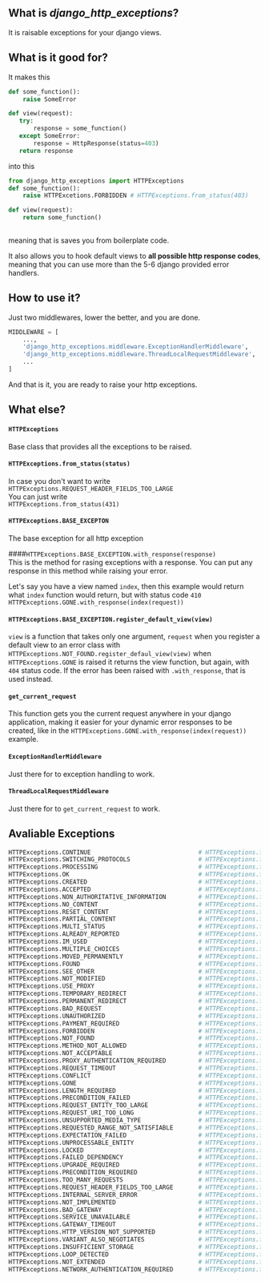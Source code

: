 ## What is *django_http_exceptions*?

It is raisable exceptions for your django views.

## What is it good for?

It makes this 

````py
def some_function():
    raise SomeError

def view(request):
   try:
       response = some_function()
   except SomeError:
       response = HttpResponse(status=403)
   return response
````
into this
````py
from django_http_exceptions import HTTPExceptions
def some_function():
    raise HTTPExcetions.FORBIDDEN # HTTPExceptions.from_status(403)

def view(request):
    return some_function() 
    
````

meaning that is saves you from boilerplate code. 

It also allows you to hook default views to **all possible http response codes**, meaning that you can use more than the 5-6 django provided error handlers.

## How to use it?

Just two middlewares, lower the better, and you are done.

````python
MIDDLEWARE = [
    ...,
    'django_http_exceptions.middleware.ExceptionHandlerMiddleware',
    'django_http_exceptions.middleware.ThreadLocalRequestMiddleware',
    ...
]
````

And that is it, you are ready to raise your http exceptions.


## What else? 

#### `HTTPExceptions`
Base class that provides all the exceptions to be raised.

#### `HTTPExceptions.from_status(status)`  
In case you don't want to write  
`HTTPExceptions.REQUEST_HEADER_FIELDS_TOO_LARGE`  
You can just write  
`HTTPExceptions.from_status(431)`

#### `HTTPExceptions.BASE_EXCEPTON`  
The base exception for all http exception

####`HTTPExceptions.BASE_EXCEPTION.with_response(response)`  
This is the method for rasing exceptions with a response. You can put any response in this method while raising your
error.
 
Let's say you have a view named `index`, then this example would return what `index` function would return, but with
status code `410`  
`HTTPExceptions.GONE.with_response(index(request))`

#### `HTTPExceptions.BASE_EXCEPTION.register_default_view(view)`  
`view` is a function that takes only one argument, `request` when you register a default view to an error class with
`HTTPExceptions.NOT_FOUND.register_defaul_view(view)`  when `HTTPExceptions.GONE` is raised it returns the view function, 
but again, with `404` status code. If the error has been raised with `.with_response`, that is used instead.   

#### `get_current_request`

This function gets you the current request anywhere in your django application, making it easier for your dynamic error 
responses to be created, like in the `HTTPExceptions.GONE.with_response(index(request))` example.
 
#### `ExceptionHandlerMiddleware` 

Just there for to exception handling to work.
 
#### `ThreadLocalRequestMiddleware` 
 
Just there for to `get_current_request` to work.
 
## Avaliable Exceptions
```py
HTTPExceptions.CONTINUE                              # HTTPExceptions.from_status(100)
HTTPExceptions.SWITCHING_PROTOCOLS                   # HTTPExceptions.from_status(101)
HTTPExceptions.PROCESSING                            # HTTPExceptions.from_status(102)
HTTPExceptions.OK                                    # HTTPExceptions.from_status(200)
HTTPExceptions.CREATED                               # HTTPExceptions.from_status(201)
HTTPExceptions.ACCEPTED                              # HTTPExceptions.from_status(202)
HTTPExceptions.NON_AUTHORITATIVE_INFORMATION         # HTTPExceptions.from_status(203)
HTTPExceptions.NO_CONTENT                            # HTTPExceptions.from_status(204)
HTTPExceptions.RESET_CONTENT                         # HTTPExceptions.from_status(205)
HTTPExceptions.PARTIAL_CONTENT                       # HTTPExceptions.from_status(206)
HTTPExceptions.MULTI_STATUS                          # HTTPExceptions.from_status(207)
HTTPExceptions.ALREADY_REPORTED                      # HTTPExceptions.from_status(208)
HTTPExceptions.IM_USED                               # HTTPExceptions.from_status(226)
HTTPExceptions.MULTIPLE_CHOICES                      # HTTPExceptions.from_status(300)
HTTPExceptions.MOVED_PERMANENTLY                     # HTTPExceptions.from_status(301)
HTTPExceptions.FOUND                                 # HTTPExceptions.from_status(302)
HTTPExceptions.SEE_OTHER                             # HTTPExceptions.from_status(303)
HTTPExceptions.NOT_MODIFIED                          # HTTPExceptions.from_status(304)
HTTPExceptions.USE_PROXY                             # HTTPExceptions.from_status(305)
HTTPExceptions.TEMPORARY_REDIRECT                    # HTTPExceptions.from_status(307)
HTTPExceptions.PERMANENT_REDIRECT                    # HTTPExceptions.from_status(308)
HTTPExceptions.BAD_REQUEST                           # HTTPExceptions.from_status(400)
HTTPExceptions.UNAUTHORIZED                          # HTTPExceptions.from_status(401)
HTTPExceptions.PAYMENT_REQUIRED                      # HTTPExceptions.from_status(402)
HTTPExceptions.FORBIDDEN                             # HTTPExceptions.from_status(403)
HTTPExceptions.NOT_FOUND                             # HTTPExceptions.from_status(404)
HTTPExceptions.METHOD_NOT_ALLOWED                    # HTTPExceptions.from_status(405)
HTTPExceptions.NOT_ACCEPTABLE                        # HTTPExceptions.from_status(406)
HTTPExceptions.PROXY_AUTHENTICATION_REQUIRED         # HTTPExceptions.from_status(407)
HTTPExceptions.REQUEST_TIMEOUT                       # HTTPExceptions.from_status(408)
HTTPExceptions.CONFLICT                              # HTTPExceptions.from_status(409)
HTTPExceptions.GONE                                  # HTTPExceptions.from_status(410)
HTTPExceptions.LENGTH_REQUIRED                       # HTTPExceptions.from_status(411)
HTTPExceptions.PRECONDITION_FAILED                   # HTTPExceptions.from_status(412)
HTTPExceptions.REQUEST_ENTITY_TOO_LARGE              # HTTPExceptions.from_status(413)
HTTPExceptions.REQUEST_URI_TOO_LONG                  # HTTPExceptions.from_status(414)
HTTPExceptions.UNSUPPORTED_MEDIA_TYPE                # HTTPExceptions.from_status(415)
HTTPExceptions.REQUESTED_RANGE_NOT_SATISFIABLE       # HTTPExceptions.from_status(416)
HTTPExceptions.EXPECTATION_FAILED                    # HTTPExceptions.from_status(417)
HTTPExceptions.UNPROCESSABLE_ENTITY                  # HTTPExceptions.from_status(422)
HTTPExceptions.LOCKED                                # HTTPExceptions.from_status(423)
HTTPExceptions.FAILED_DEPENDENCY                     # HTTPExceptions.from_status(424)
HTTPExceptions.UPGRADE_REQUIRED                      # HTTPExceptions.from_status(426)
HTTPExceptions.PRECONDITION_REQUIRED                 # HTTPExceptions.from_status(428)
HTTPExceptions.TOO_MANY_REQUESTS                     # HTTPExceptions.from_status(429)
HTTPExceptions.REQUEST_HEADER_FIELDS_TOO_LARGE       # HTTPExceptions.from_status(431)
HTTPExceptions.INTERNAL_SERVER_ERROR                 # HTTPExceptions.from_status(500)
HTTPExceptions.NOT_IMPLEMENTED                       # HTTPExceptions.from_status(501)
HTTPExceptions.BAD_GATEWAY                           # HTTPExceptions.from_status(502)
HTTPExceptions.SERVICE_UNAVAILABLE                   # HTTPExceptions.from_status(503)
HTTPExceptions.GATEWAY_TIMEOUT                       # HTTPExceptions.from_status(504)
HTTPExceptions.HTTP_VERSION_NOT_SUPPORTED            # HTTPExceptions.from_status(505)
HTTPExceptions.VARIANT_ALSO_NEGOTIATES               # HTTPExceptions.from_status(506)
HTTPExceptions.INSUFFICIENT_STORAGE                  # HTTPExceptions.from_status(507)
HTTPExceptions.LOOP_DETECTED                         # HTTPExceptions.from_status(508)
HTTPExceptions.NOT_EXTENDED                          # HTTPExceptions.from_status(510)
HTTPExceptions.NETWORK_AUTHENTICATION_REQUIRED       # HTTPExceptions.from_status(511)
```


